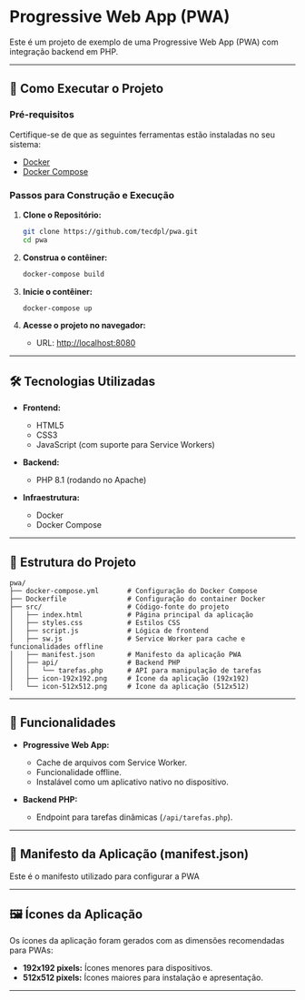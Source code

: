 # Progressive Web App (PWA)

Este é um projeto de exemplo de uma Progressive Web App (PWA) com integração backend em PHP.

---

## 🚀 Como Executar o Projeto

### Pré-requisitos

Certifique-se de que as seguintes ferramentas estão instaladas no seu sistema:

- [Docker](https://www.docker.com/)
- [Docker Compose](https://docs.docker.com/compose/)

### Passos para Construção e Execução

1. **Clone o Repositório:**

   ```bash
   git clone https://github.com/tecdpl/pwa.git
   cd pwa
   ```

2. **Construa o contêiner:**

   ```bash
   docker-compose build
   ```

3. **Inicie o contêiner:**

   ```bash
   docker-compose up
   ```

4. **Acesse o projeto no navegador:**

   - URL: [http://localhost:8080](http://localhost:8080)

---

## 🛠 Tecnologias Utilizadas

- **Frontend:**
  - HTML5
  - CSS3
  - JavaScript (com suporte para Service Workers)

- **Backend:**
  - PHP 8.1 (rodando no Apache)

- **Infraestrutura:**
  - Docker
  - Docker Compose

---

## 📁 Estrutura do Projeto

```plaintext
pwa/
├── docker-compose.yml       # Configuração do Docker Compose
├── Dockerfile               # Configuração do container Docker
├── src/                     # Código-fonte do projeto
│   ├── index.html           # Página principal da aplicação
│   ├── styles.css           # Estilos CSS
│   ├── script.js            # Lógica de frontend
│   ├── sw.js                # Service Worker para cache e funcionalidades offline
│   ├── manifest.json        # Manifesto da aplicação PWA
│   ├── api/                 # Backend PHP
│   │   └── tarefas.php      # API para manipulação de tarefas
│   ├── icon-192x192.png     # Ícone da aplicação (192x192)
│   └── icon-512x512.png     # Ícone da aplicação (512x512)
```

---

## 🌟 Funcionalidades

- **Progressive Web App:**
  - Cache de arquivos com Service Worker.
  - Funcionalidade offline.
  - Instalável como um aplicativo nativo no dispositivo.

- **Backend PHP:**
  - Endpoint para tarefas dinâmicas (`/api/tarefas.php`).

---

## 📄 Manifesto da Aplicação (manifest.json)

Este é o manifesto utilizado para configurar a PWA

---

## 🖼 Ícones da Aplicação

Os ícones da aplicação foram gerados com as dimensões recomendadas para PWAs:

- **192x192 pixels:** Ícones menores para dispositivos.
- **512x512 pixels:** Ícones maiores para instalação e apresentação.

---
